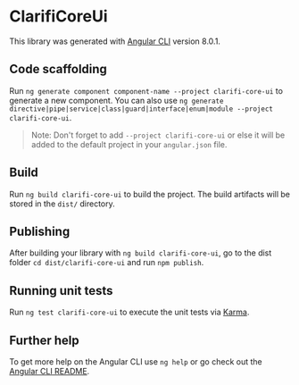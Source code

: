 # ClarifiCoreUi

This library was generated with [Angular CLI](https://github.com/angular/angular-cli) version 8.0.1.

## Code scaffolding

Run `ng generate component component-name --project clarifi-core-ui` to generate a new component. You can also use `ng generate directive|pipe|service|class|guard|interface|enum|module --project clarifi-core-ui`.
> Note: Don't forget to add `--project clarifi-core-ui` or else it will be added to the default project in your `angular.json` file. 

## Build

Run `ng build clarifi-core-ui` to build the project. The build artifacts will be stored in the `dist/` directory.

## Publishing

After building your library with `ng build clarifi-core-ui`, go to the dist folder `cd dist/clarifi-core-ui` and run `npm publish`.

## Running unit tests

Run `ng test clarifi-core-ui` to execute the unit tests via [Karma](https://karma-runner.github.io).

## Further help

To get more help on the Angular CLI use `ng help` or go check out the [Angular CLI README](https://github.com/angular/angular-cli/blob/master/README.md).
